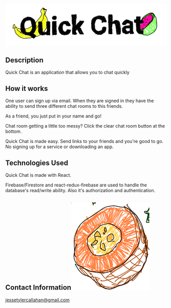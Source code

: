 ![title](./src/assets/title.jpg)

## Description
Quick Chat is an application that allows you to chat quickly


## How it works 
One user can sign up via email. When they are signed in they have the ability to send three different chat rooms to this friends. 

As a friend, you just put in your name and go!

Chat room getting a little too messy? Click the clear chat room button at the bottom.

Quick Chat is made easy. Send links to your friends and you're good to go. No signing up for a service or downloading an app. 

## Technologies Used

Quick Chat is made with React.

Firebase/Firestore and react-redux-firebase are used to handle the database's read/write ability. Also it's authorization and authentication. 

## Contact Information<img style="align: right;" src="./src/assets/icon.jpg">

jessetylercallahan@gmail.com


<!-- it -->
